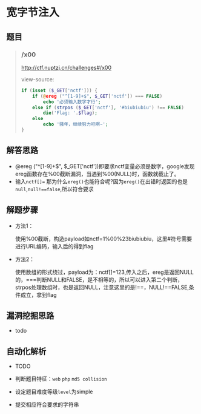 # 宽字节注入

## 题目

> ### /x00
>
> http://ctf.nuptzj.cn/challenges#/x00
>
> view-source:
>
> ```php
> if (isset ($_GET['nctf'])) {
>     if (@ereg ("^[1-9]+$", $_GET['nctf']) === FALSE)
>         echo '必须输入数字才行';
>     else if (strpos ($_GET['nctf'], '#biubiubiu') !== FALSE)   
>         die('Flag: '.$flag);
>     else
>         echo '骚年，继续努力吧啊~';
> } 
> ```

## 解答思路

- @ereg ("^[1-9]+$", $_GET['nctf'])即要求nctf变量必须是数字，google发现ereg函数存在%00截断漏洞，当遇到%00(NULL)时，函数就截止了。 
- 输入`nctf[]=` 那为什么`ereg()`也能符合呢?因为`ereg()`在出错时返回的也是`null`,`null!==false`,所以符合要求 


## 解题步骤

- 方法1：

  使用%00截断，构造payload如nctf=1%00%23biubiubiu，这里#符号需要进行URL编码，输入后的得到flag

- 方法2：

   使用数组的形式绕过，payload为：nctf[]=123,传入之后，ereg是返回NULL的，===判断NULL和FALSE，是不相等的，所以可以进入第二个判断，strpos处理数组时，也是返回NULL，注意这里的是!==，NULL!==FALSE,条件成立，拿到flag

## 漏洞挖掘思路

- todo

## 自动化解析

- TODO

- 判断题目特征：`web` `php` `md5 collision`
- 设定题目难度等级`level`为simple
- 提交相应符合要求的字符串

